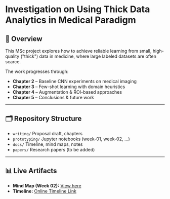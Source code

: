 # Investigation on Using Thick Data Analytics in Medical Paradigm

## 📌 Overview
This MSc project explores how to achieve reliable learning from small, high-quality ("thick") data in medicine, where large labeled datasets are often scarce.  

The work progresses through:  
- **Chapter 2** – Baseline CNN experiments on medical imaging  
- **Chapter 3** – Few-shot learning with domain heuristics  
- **Chapter 4** – Augmentation & ROI-based approaches  
- **Chapter 5** – Conclusions & future work  

---

## 🗂 Repository Structure
- `writing/`  Proposal draft, chapters  
- `prototyping/`  Jupyter notebooks (week-01, week-02, …)  
- `docs/` Timeline, mind maps, notes  
- `papers/` Research papers (to be added)

---

## 📊 Live Artifacts
- **Mind Map (Week 02):** [View here](https://miro.com/app/board/uXjVJG3gkho=/?share_link_id=99591478191)  
- **Timeline:** [Online Timeline Link](https://lucid.app/lucidspark/2fad6656-20b7-4f39-a95c-0990db562e5e/edit?view_items=5RZRUojyXmSD%2C5RZRQqoXsTRC%2C5RZR4vbKYD9q%2C5RZRbRlaxj-w%2Coh0R6rOm6Mg0%2C5RZRdNYzQt86%2CX2ZRJQ0Knb8I%2C69ZRS7SA1n7E%2Co~ZR4xZhlQup%2CKa0Rzc64HLAM%2C5RZR59mqLbCg%2Cd-ZRYgiCt_EP%2Cs-ZRtzfBb6Rc%2C7a0RKooJqp19%2Cx~ZRLVxTPDd7&invitationId=inv_921d1c01-e7e2-4348-804a-78b9fd5b8787)  
